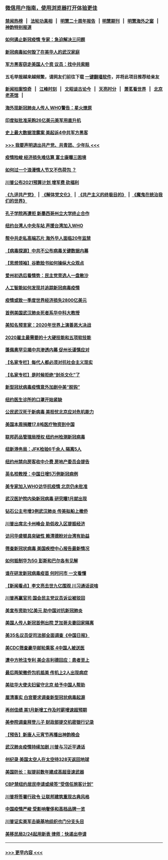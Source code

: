 ### [微信用户指南，使用浏览器打开体验更佳](https://github.com/gfw-breaker/banned-news1/blob/master/indexes/wechat-guide.md?t=0)
#### [禁闻热榜](热点新闻.md?t=0)  &nbsp;&nbsp;|&nbsp;&nbsp; [法轮功真相](https://github.com/gfw-breaker/truth/blob/master/README.md?t=0) &nbsp;&nbsp;|&nbsp;&nbsp; [明慧二十周年报告](https://github.com/gfw-breaker/mh-reports/blob/master/README.md?t=0) &nbsp;&nbsp;|&nbsp;&nbsp;[明慧期刊](https://github.com/gfw-breaker/mh-qikan) &nbsp;&nbsp;|&nbsp;&nbsp; [明慧海外之窗](https://github.com/gfw-breaker/mh-news/blob/master/README.md?t=0) &nbsp;&nbsp;|&nbsp;&nbsp; [神韵特别报道](https://github.com/gfw-breaker/mh-news/blob/master/shenyun.md?t=0)
#### [如何遏止新冠疫情 专家：急迫解决三问题](../pages/nsc412/n11859685.md?t=02111022) 
#### [新冠病毒如何毁了在美华人的武汉家庭](../pages/nsc412/n11859524.md?t=02111022) 
#### [军方黑客窃走美国人个资 议员：找中共索赔](../pages/nsc412/n11859371.md?t=02111022) 
#### 五毛举报越来越频繁，请网友们前往下载 [一键翻墙软件](https://github.com/gfw-breaker/ssr-accounts)，并将此项目推荐给亲友
#### [新闻拍案惊奇](https://github.com/gfw-breaker/banned-news1/blob/master/pages/link4.md) &nbsp;&nbsp;|&nbsp;&nbsp; [江峰时刻](https://github.com/gfw-breaker/banned-news1/blob/master/pages/link4.md) &nbsp;&nbsp;|&nbsp;&nbsp; [文昭谈古论今](https://github.com/gfw-breaker/banned-news1/blob/master/pages/link4.md) &nbsp;&nbsp;|&nbsp;&nbsp; [天亮时分](https://github.com/gfw-breaker/banned-news1/blob/master/pages/link4.md) &nbsp;&nbsp;|&nbsp;&nbsp; [萧茗看世界](https://github.com/gfw-breaker/banned-news1/blob/master/pages/link4.md) &nbsp;&nbsp;|&nbsp;&nbsp; [北京老茶馆](https://github.com/gfw-breaker/banned-news1/blob/master/pages/link4.md) &nbsp;&nbsp;|&nbsp;&nbsp; 
#### [海外现新冠肺炎人传人 WHO警告：星火燎原](../pages/nsc412/n11859252.md?t=02111022) 
#### [印度拟批准采购26亿美元美军用直升机](../pages/nsc412/n11859143.md?t=02111022) 
#### [史上最大数据泄露案 美起诉4中共军方黑客](../pages/nsc412/n11859115.md?t=02111022) 
#### [>>> 我要声明退出共产党、共青团、少年队 <<<](https://github.com/begood0513/goodnews/blob/master/quit/letter.md) 
#### [疫情险峻 经济损失难估算 富士康曝三困境](../pages/nsc412/n11859120.md?t=02111022) 
#### [如何过一个浪漫情人节又不伤荷包 ？](../pages/nsc412/n11858969.md?t=02111022) 
#### [川普公布2021预算计划 增军费 砍福利](../pages/nsc412/n11859012.md?t=02111022) 
#### [《九评共产党》](https://github.com/begood0513/9ping.md/blob/master/README.md) &nbsp;|&nbsp; [《解体党文化》](../../../../jtdwh.md/blob/master/README.md)  &nbsp;|&nbsp; [《共产主义的终极目的》](../../../../gczydzjmd.md/blob/master/README.md) &nbsp;|&nbsp; [《魔鬼在统治我们的世界》](../../../../mgztzwmdsj.md/blob/master/README.md) 
#### [孔子学院再遭拒 新墨西哥州立大学终止合作](../pages/nsc412/n11858661.md?t=02111022) 
#### [纽约台湾人中央车站  声援台湾加入WHO](../pages/nsc412/n11857757.md?t=02111022) 
#### [帮中共走私高端芯片 海外华人面临20年监禁](../pages/nsc412/n11855016.md?t=02111022) 
#### [【病毒探源】中共不公布病毒关键数据内幕](../pages/nsc412/n11856584.md?t=02111022) 
#### [【思想领袖】谷歌脸书如何操纵大众观点](../pages/nsc412/n11680874.md?t=02111022) 
#### [爱州初选后看情势：民主党竞选人一盘散沙](../pages/nsc412/n11856557.md?t=02111022) 
#### [人工智能如何发现并追踪新冠病毒疫情](../pages/nsc412/n11856398.md?t=02111022) 
#### [疫情或致一季度世界经济损失2800亿美元](../pages/nsc412/n11855639.md?t=02111022) 
#### [首例美国武汉肺炎死者系华中科大教授](../pages/nsc412/n11855500.md?t=02111022) 
#### [美知名预言家：2020年世界上演善恶大决战](../pages/nsc412/n11855418.md?t=02111022) 
#### [2020雇主最需要的十大硬技能和五项软技能](../pages/nsc412/n11850953.md?t=02111022) 
#### [蓬佩奥罕见揭中共渗透内幕 促州长谨慎应对](../pages/nsc412/n11854685.md?t=02111022) 
#### [【名家专栏】每代人都必须对抗社会主义现实](../pages/nsc412/n11831412.md?t=02111022) 
#### [【名家专栏】是时候拒绝“封杀文化”了](../pages/nsc412/n11814093.md?t=02111022) 
#### [新型冠状病毒疫情意外加剧中美“脱钩”](../pages/nsc412/n11854475.md?t=02111022) 
#### [纽约医生诊所的口罩开始紧缺](../pages/nsc412/n11853364.md?t=02111022) 
#### [公民武汉死于新病毒 美担忧北京应对危机能力](../pages/nsc412/n11854331.md?t=02111022) 
#### [美国本周捐赠17.8吨医疗物资到中国](../pages/nsc412/n11854269.md?t=02111022) 
#### [联邦药品管理局授权  纽约州检测新冠病毒](../pages/nsc412/n11853371.md?t=02111022) 
#### [纽新港务局：JFK检验6千余人  隔离5人](../pages/nsc412/n11853366.md?t=02111022) 
#### [纽约州禁向房客收中介费  房地产委员会提告](../pages/nsc412/n11853360.md?t=02111022) 
#### [英名校教授：中国日增5万例新冠病例](../pages/nsc412/n11854174.md?t=02111022) 
#### [美专家加入WHO访华抗疫情 北京仍未批准](../pages/nsc412/n11854043.md?t=02111022) 
#### [武汉医护院内染新冠病毒 研究曝1月就出现](../pages/nsc412/n11852928.md?t=02111022) 
#### [钻石公主号增3例武汉肺炎 传美拟船上撤侨](../pages/nsc412/n11853240.md?t=02111022) 
#### [川普出席北卡州峰会 助低收入区提振经济](../pages/nsc412/n11853232.md?t=02111022) 
#### [访问华盛顿具突破性 赖清德盼对台湾有助益](../pages/nsc412/n11853129.md?t=02111022) 
#### [筛查新冠状病毒 美国疾控中心报告最新情况](../pages/nsc412/n11853070.md?t=02111022) 
#### [如何抵制华为5G 彭斯和巴尔各有见解](../pages/nsc412/n11852535.md?t=02111022) 
#### [谁在研发新冠病毒疫苗 何时问市 一文看懂](../pages/nsc412/n11852840.md?t=02111022) 
#### [【新闻看点】李文亮去世九亿围观 川习通话说啥](../pages/nsc412/n11852360.md?t=02111022) 
#### [川普再赢官司 国会民主党议员诉讼被驳回](../pages/nsc412/n11852287.md?t=02111022) 
#### [美宣布资助1亿美元 助中国对抗新冠肺炎](../pages/nsc412/n11852531.md?t=02111022) 
#### [美国人传人新冠首例出院 芝加哥夫妻回家隔离](../pages/nsc412/n11852452.md?t=02111022) 
#### [美35名议员促司法部全面调查《中国日报》](../pages/nsc412/n11852435.md?t=02111022) 
#### [美CDC筛查豪华邮轮乘客 4中国人被送医](../pages/nsc412/n11852085.md?t=02111022) 
#### [遭中方抢注专利 美企吉利德回应：患者至上](../pages/nsc412/n11852037.md?t=02111022) 
#### [最后两架撤侨包机抵美 传机上2人出现病症](../pages/nsc412/n11852173.md?t=02111022) 
#### [美驻华大使夫妇留守北京 给予中国人帮助](../pages/nsc412/n11852165.md?t=02111022) 
#### [厘清事实 白宫要求调查新型冠状病毒起源](../pages/nsc412/n11852106.md?t=02111022) 
#### [再创佳绩 美1月新增工作及时薪增速超预期](../pages/nsc412/n11852174.md?t=02111022) 
#### [美参院调查拜登儿子 财政部提交机密银行记录](../pages/nsc412/n11851808.md?t=02111022) 
#### [【预告】新唐人元宵节再播出神韵晚会](../pages/nsc412/n11843192.md?t=02111022) 
#### [武汉肺炎疫情持续加剧 川普与习近平通话](../pages/nsc412/n11851613.md?t=02111022) 
#### [创纪录 美国太空人在太空待328天返回地球](../pages/nsc412/n11851266.md?t=02111022) 
#### [美国防长：拟提前数年建成高超音速武器](../pages/nsc412/n11850959.md?t=02111022) 
#### [CBP禁纽约居民申请或续签“受信任旅客计划”](../pages/nsc412/n11850857.md?t=02111022) 
#### [川普将签署行政令 让联邦建筑重现古典风格](../pages/nsc412/n11850654.md?t=02111022) 
#### [中国疫情严峻 受影响奢侈和高档品牌一览](../pages/nsc412/n11850319.md?t=02111022) 
#### [川普证实美军击毙基地组织也门分支头目](../pages/nsc412/n11850383.md?t=02111022) 
#### [美移民局2/24起用新表 律师：快递出申请](../pages/nsc412/n11848220.md?t=02111022) 

----
#### [ >>> 更早内容 <<< ](../indexes/nsc412-earlier.md)
